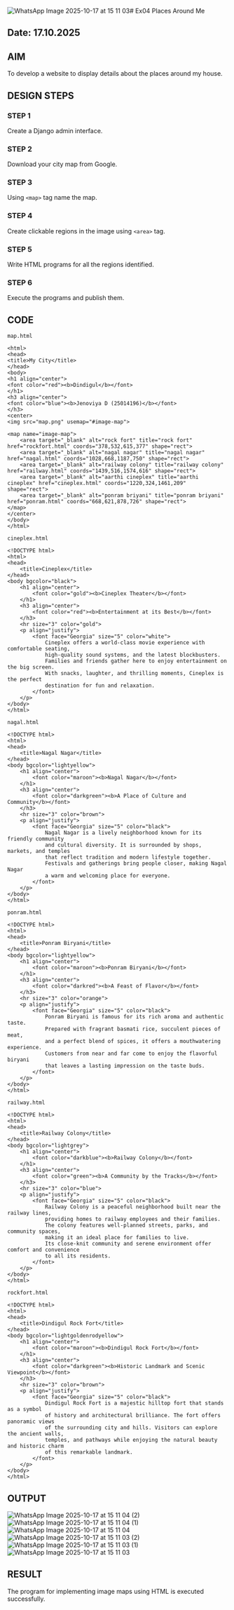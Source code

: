 ![WhatsApp Image 2025-10-17 at 15 11 03](https://github.com/user-attachments/assets/19e38c9b-3bea-4838-b7eb-23ca8fd7506e)# Ex04 Places Around Me
## Date: 17.10.2025

## AIM
To develop a website to display details about the places around my house.

## DESIGN STEPS

### STEP 1
Create a Django admin interface.

### STEP 2
Download your city map from Google.

### STEP 3
Using ```<map>``` tag name the map.

### STEP 4
Create clickable regions in the image using ```<area>``` tag.

### STEP 5
Write HTML programs for all the regions identified.

### STEP 6
Execute the programs and publish them.

## CODE
```
map.html

<html>
<head>
<title>My City</title>
</head>
<body>
<h1 align="center">
<font color="red"><b>Dindigul</b></font>
</h1>
<h3 align="center">
<font color="blue"><b>Jenoviya D (25014196)</b></font>
</h3>
<center>
<img src="map.png" usemap="#image-map">

<map name="image-map">
    <area target="_blank" alt="rock fort" title="rock fort" href="rockfort.html" coords="378,532,615,377" shape="rect">
    <area target="_blank" alt="nagal nagar" title="nagal nagar" href="nagal.html" coords="1028,668,1187,750" shape="rect">
    <area target="_blank" alt="railway colony" title="railway colony" href="railway.html" coords="1439,516,1574,616" shape="rect">
    <area target="_blank" alt="aarthi cineplex" title="aarthi cineplex" href="cineplex.html" coords="1220,324,1461,209" shape="rect">
    <area target="_blank" alt="ponram briyani" title="ponram briyani" href="ponram.html" coords="668,621,878,726" shape="rect">
</map>
</center>
</body>
</html>

cineplex.html

<!DOCTYPE html>
<html>
<head>
    <title>Cineplex</title>
</head>
<body bgcolor="black">
    <h1 align="center">
        <font color="gold"><b>Cineplex Theater</b></font>
    </h1>
    <h3 align="center">
        <font color="red"><b>Entertainment at its Best</b></font>
    </h3>
    <hr size="3" color="gold">
    <p align="justify">
        <font face="Georgia" size="5" color="white">
            Cineplex offers a world-class movie experience with comfortable seating, 
            high-quality sound systems, and the latest blockbusters. 
            Families and friends gather here to enjoy entertainment on the big screen. 
            With snacks, laughter, and thrilling moments, Cineplex is the perfect 
            destination for fun and relaxation.
        </font>
    </p>
</body>
</html>

nagal.html

<!DOCTYPE html>
<html>
<head>
    <title>Nagal Nagar</title>
</head>
<body bgcolor="lightyellow">
    <h1 align="center">
        <font color="maroon"><b>Nagal Nagar</b></font>
    </h1>
    <h3 align="center">
        <font color="darkgreen"><b>A Place of Culture and Community</b></font>
    </h3>
    <hr size="3" color="brown">
    <p align="justify">
        <font face="Georgia" size="5" color="black">
            Nagal Nagar is a lively neighborhood known for its friendly community 
            and cultural diversity. It is surrounded by shops, markets, and temples 
            that reflect tradition and modern lifestyle together. 
            Festivals and gatherings bring people closer, making Nagal Nagar 
            a warm and welcoming place for everyone.
        </font>
    </p>
</body>
</html>

ponram.html

<!DOCTYPE html>
<html>
<head>
    <title>Ponram Biryani</title>
</head>
<body bgcolor="lightyellow">
    <h1 align="center">
        <font color="maroon"><b>Ponram Biryani</b></font>
    </h1>
    <h3 align="center">
        <font color="darkred"><b>A Feast of Flavor</b></font>
    </h3>
    <hr size="3" color="orange">
    <p align="justify">
        <font face="Georgia" size="5" color="black">
            Ponram Biryani is famous for its rich aroma and authentic taste. 
            Prepared with fragrant basmati rice, succulent pieces of meat, 
            and a perfect blend of spices, it offers a mouthwatering experience. 
            Customers from near and far come to enjoy the flavorful biryani 
            that leaves a lasting impression on the taste buds.
        </font>
    </p>
</body>
</html>

railway.html

<!DOCTYPE html>
<html>
<head>
    <title>Railway Colony</title>
</head>
<body bgcolor="lightgrey">
    <h1 align="center">
        <font color="darkblue"><b>Railway Colony</b></font>
    </h1>
    <h3 align="center">
        <font color="green"><b>A Community by the Tracks</b></font>
    </h3>
    <hr size="3" color="blue">
    <p align="justify">
        <font face="Georgia" size="5" color="black">
            Railway Colony is a peaceful neighborhood built near the railway lines, 
            providing homes to railway employees and their families. 
            The colony features well-planned streets, parks, and community spaces, 
            making it an ideal place for families to live. 
            Its close-knit community and serene environment offer comfort and convenience 
            to all its residents.
        </font>
    </p>
</body>
</html>

rockfort.html

<!DOCTYPE html>
<html>
<head>
    <title>Dindigul Rock Fort</title>
</head>
<body bgcolor="lightgoldenrodyellow">
    <h1 align="center">
        <font color="maroon"><b>Dindigul Rock Fort</b></font>
    </h1>
    <h3 align="center">
        <font color="darkgreen"><b>Historic Landmark and Scenic Viewpoint</b></font>
    </h3>
    <hr size="3" color="brown">
    <p align="justify">
        <font face="Georgia" size="5" color="black">
            Dindigul Rock Fort is a majestic hilltop fort that stands as a symbol 
            of history and architectural brilliance. The fort offers panoramic views 
            of the surrounding city and hills. Visitors can explore the ancient walls, 
            temples, and pathways while enjoying the natural beauty and historic charm 
            of this remarkable landmark.
        </font>
    </p>
</body>
</html>
```

## OUTPUT

![WhatsApp Image 2025-10-17 at 15 11 04 (2)](https://github.com/user-attachments/assets/5975ca66-e05e-4f97-b6e3-811374af4a3b)
![WhatsApp Image 2025-10-17 at 15 11 04 (1)](https://github.com/user-attachments/assets/f8b4d72a-139d-4832-998c-ac8c4c1013f5)
![WhatsApp Image 2025-10-17 at 15 11 04](https://github.com/user-attachments/assets/4a14ea13-3d73-4854-aeb4-c5240d7305cb)
![WhatsApp Image 2025-10-17 at 15 11 03 (2)](https://github.com/user-attachments/assets/feb7f21a-bc62-4120-a28c-b63989b38aa3)
![WhatsApp Image 2025-10-17 at 15 11 03 (1)](https://github.com/user-attachments/assets/b5f86847-ff34-4c4e-b28a-30222eae849a)
![WhatsApp Image 2025-10-17 at 15 11 03](https://github.com/user-attachments/assets/fc66ca21-83ce-46b2-97ef-ec244637a0d7)

## RESULT

The program for implementing image maps using HTML is executed successfully.
